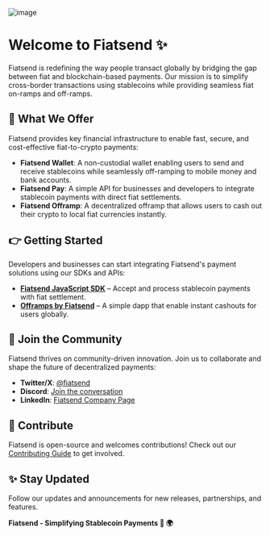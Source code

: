 ![image](https://github.com/user-attachments/assets/d64bfca9-c432-4853-858e-6c4f3a1243f3)

# Welcome to Fiatsend ✨

Fiatsend is redefining the way people transact globally by bridging the gap between fiat and blockchain-based payments. Our mission is to simplify cross-border transactions using stablecoins while providing seamless fiat on-ramps and off-ramps.

## 🏦 What We Offer

Fiatsend provides key financial infrastructure to enable fast, secure, and cost-effective fiat-to-crypto payments:

- **Fiatsend Wallet**: A non-custodial wallet enabling users to send and receive stablecoins while seamlessly off-ramping to mobile money and bank accounts.
- **Fiatsend Pay**: A simple API for businesses and developers to integrate stablecoin payments with direct fiat settlements.
- **Fiatsend Offramp**: A decentralized offramp that allows users to cash out their crypto to local fiat currencies instantly.

## 👉 Getting Started

Developers and businesses can start integrating Fiatsend's payment solutions using our SDKs and APIs:

- **[Fiatsend JavaScript SDK](https://github.com/fiatsend-js)** – Accept and process stablecoin payments with fiat settlement.
- **[Offramps by Fiatsend](https://github.com/fiatsend/offramps)** – A simple dapp that enable instant cashouts for users globally.

## 💬 Join the Community

Fiatsend thrives on community-driven innovation. Join us to collaborate and shape the future of decentralized payments:

- **Twitter/X**: [@fiatsend](https://x.com/fiatsend)
- **Discord**: [Join the conversation](https://discord.gg/Hma7raqw)
- **LinkedIn**: [Fiatsend Company Page](https://www.linkedin.com/company/fiatsend)

## 🎨 Contribute

Fiatsend is open-source and welcomes contributions! Check out our [Contributing Guide](https://github.com/fiatsend/CONTRIBUTING_GUIDE.md) to get involved.

## ✨ Stay Updated

Follow our updates and announcements for new releases, partnerships, and features.

**Fiatsend - Simplifying Stablecoin Payments 💸 🌍**
